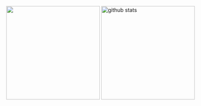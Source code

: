 <p> 
  <img height="250px" src="https://github-readme-stats.vercel.app/api/top-langs/?username=OotaShikou&show_icons=true&theme=onedark" />
  <img height="250px" alt="github stats" src="https://github-readme-stats.vercel.app/api?username=OotaShikou&theme=onedark&show_icons=ture" />
</p>
